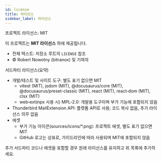 ```yaml
---
id: licence
title: 라이선스
sidebar_label: 라이선스
---
```


프로젝트 라이선스: MIT

이 프로젝트는 **MIT 라이선스** 하에 제공됩니다.

- 전체 텍스트: 저장소 루트의 `LICENSE` 참조
- © Robert Nowotny (bitranox) 및 기여자

서드파티 라이선스(요약)

- 개발/테스트 및 사이트 도구: 별도 표기 없으면 MIT
  - vitest (MIT), jsdom (MIT), @docusaurus/core (MIT), @docusaurus/preset-classic (MIT), react (MIT), react‑dom (MIT), clsx (MIT)
  - web‑ext(npx 사용 시) MPL‑2.0: 개발용 도구이며 부가 기능에 포함되지 않음
- Thunderbird MailExtension API: 플랫폼 API로 사용; 코드 복사 없음, 추가 라이선스 의무 없음
- 에셋
  - 부가 기능 아이콘(sources/icons/\*.png): 프로젝트 에셋, 별도 표기 없으면 MIT
  - GitHub 로고는 상표로, 가이드라인에 따라 사용되며 MIT에 포함되지 않음

추가 서드파티 코드나 에셋을 포함할 경우 원래 라이선스를 유지하고 위 목록에 추가하세요.
